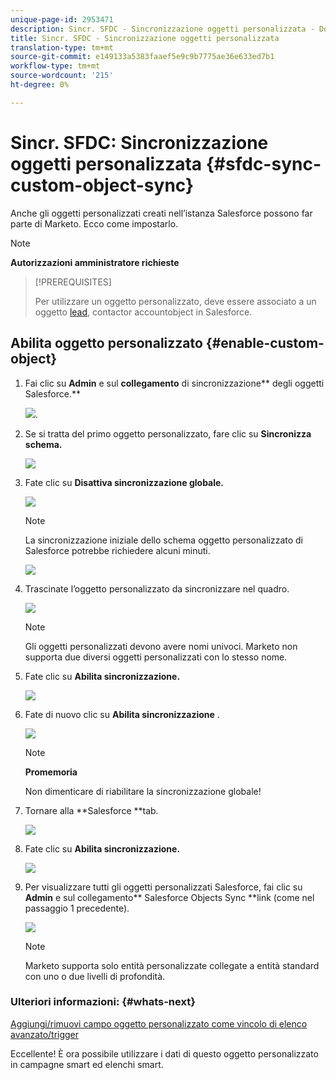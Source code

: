 ```yaml
---
unique-page-id: 2953471
description: Sincr. SFDC - Sincronizzazione oggetti personalizzata - Documenti Marketo - Documentazione prodotto
title: Sincr. SFDC - Sincronizzazione oggetti personalizzata
translation-type: tm+mt
source-git-commit: e149133a5383faaef5e9c9b7775ae36e633ed7b1
workflow-type: tm+mt
source-wordcount: '215'
ht-degree: 0%

---
```



# Sincr. SFDC: Sincronizzazione oggetti personalizzata {#sfdc-sync-custom-object-sync}

Anche gli oggetti personalizzati creati nell’istanza Salesforce possono far parte di Marketo.  Ecco come impostarlo.

>[!NOTE]
>
>**Autorizzazioni amministratore richieste**

>[!PREREQUISITES]
>
>Per utilizzare un oggetto personalizzato, deve essere associato a un oggetto [lead](sfdc-sync-lead-sync.md), [](sfdc-sync-contact-sync.md)contactor [](sfdc-sync-account-sync.md)accountobject in Salesforce.

## Abilita oggetto personalizzato  {#enable-custom-object}

1. Fai clic su **Admin** e sul **collegamento** di sincronizzazione** degli oggetti Salesforce.**

   ![](assets/image2015-11-19-10-3a28-3a5.png).

1. Se si tratta del primo oggetto personalizzato, fare clic su **Sincronizza schema.**

   ![](assets/rtaimage-2.png)

1. Fate clic su **Disattiva sincronizzazione globale.**

   ![](assets/image2015-4-22-10-3a45-3a0.png)

   >[!NOTE]
   >
   >La sincronizzazione iniziale dello schema oggetto personalizzato di Salesforce potrebbe richiedere alcuni minuti.

   ![](assets/image2015-4-22-10-3a45-3a18.png)

1. Trascinate l’oggetto personalizzato da sincronizzare nel quadro.

   ![](assets/image2015-4-22-10-3a45-3a30.png)

   >[!NOTE]
   >
   >Gli oggetti personalizzati devono avere nomi univoci. Marketo non supporta due diversi oggetti personalizzati con lo stesso nome.

1. Fate clic su **Abilita sincronizzazione.**

   ![](assets/image2015-4-22-10-3a45-3a50.png)

1. Fate di nuovo clic su **Abilita sincronizzazione** .

   ![](assets/image2015-4-22-10-3a46-3a10.png)

   >[!NOTE]
   >
   >**Promemoria**
   >
   >
   >Non dimenticare di riabilitare la sincronizzazione globale!

1. Tornare alla **Salesforce **tab.

   ![](assets/image2015-4-22-10-3a46-3a25.png)

1. Fate clic su **Abilita sincronizzazione.**

   ![](assets/image2015-4-22-10-3a50-3a26.png)

1. Per visualizzare tutti gli oggetti personalizzati Salesforce, fai clic su **Admin** e sul collegamento** Salesforce Objects Sync **link (come nel passaggio 1 precedente).

   ![](assets/image2016-6-23-9-3a28-3a23.png)

   >[!NOTE]
   >
   >Marketo supporta solo entità personalizzate collegate a entità standard con uno o due livelli di profondità.

### Ulteriori informazioni: {#whats-next}

[Aggiungi/rimuovi campo oggetto personalizzato come vincolo di elenco avanzato/trigger](../../../../product-docs/crm-sync/salesforce-sync/setup/optional-steps/add-remove-custom-object-field-as-smart-list-trigger-constraints.md)

Eccellente! È ora possibile utilizzare i dati di questo oggetto personalizzato in campagne smart ed elenchi smart.

